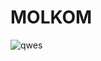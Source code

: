 # MOLKOM

![qwes](https://user-images.githubusercontent.com/50653942/100361145-d964cc00-300a-11eb-9f31-8e2b9460a59d.PNG)
